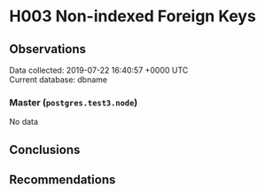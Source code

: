 # H003 Non-indexed Foreign Keys #

## Observations ##
Data collected: 2019-07-22 16:40:57 +0000 UTC  
Current database: dbname  

### Master (`postgres.test3.node`) ###


No data


## Conclusions ##


## Recommendations ##

